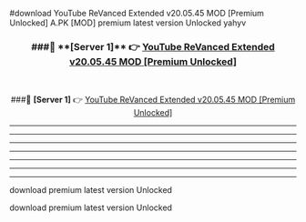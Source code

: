 #download YouTube ReVanced Extended v20.05.45 MOD [Premium Unlocked]  A.PK [MOD] premium latest version Unlocked yahyv 



<div align="center">
<h3>###🔹 **[Server 1]** 👉 <a href="https://download1apk.web.app/">YouTube ReVanced Extended v20.05.45 MOD [Premium Unlocked] </a></h3><br>


###🔹 **[Server 1]** 👉 <a href="https://download1apk.web.app/">YouTube ReVanced Extended v20.05.45 MOD [Premium Unlocked] </a></h3>
</div>



----------------------------------------------------------

----------------------------------------------------------

----------------------------------------------------------

----------------------------------------------------------

----------------------------------------------------------

----------------------------------------------------------

----------------------------------------------------------

download premium latest version Unlocked

download premium latest version Unlocked

